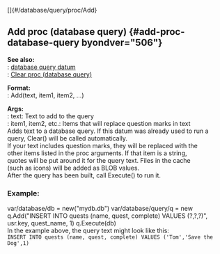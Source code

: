 []{#/database/query/proc/Add}    
## Add proc (database query) {#add-proc-database-query byondver="506"}    
**See also:**    
:   [database query datum](ref/database/query)    
:   [Clear proc (database query)](ref/database/query/proc/Clear)    
<!-- -->    
**Format:**    
:   Add(text, item1, item2, \...)    
<!-- -->    
**Args:**    
:   text: Text to add to the query    
:   item1, item2, etc.: Items that will replace question marks in text    
Adds text to a database query. If this datum was already used to run a    
query, Clear() will be called automatically.    
If your text includes question marks, they will be replaced with the    
other items listed in the proc arguments. If that item is a string,    
quotes will be put around it for the query text. Files in the cache    
(such as icons) will be added as BLOB values.    
After the query has been built, call Execute() to run it.    
### Example:    
var/database/db = new(\"mydb.db\") var/database/query/q = new    
q.Add(\"INSERT INTO quests (name, quest, complete) VALUES (?,?,?)\",    
usr.key, quest_name, 1) q.Execute(db)    
In the example above, the query text might look like this:    
`INSERT INTO quests (name, quest, complete) VALUES ('Tom','Save the Dog',1)`  